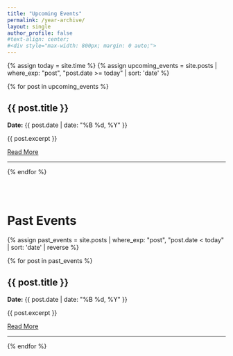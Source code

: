 ```yaml
---
title: "Upcoming Events"
permalink: /year-archive/
layout: single
author_profile: false
#text-align: center;
#<div style="max-width: 800px; margin: 0 auto;">
---
```




{% assign today = site.time %}
{% assign upcoming_events = site.posts | where_exp: "post", "post.date >= today" | sort: 'date' %}

{% for post in upcoming_events %}
  <h2>{{ post.title }}</h2>
  <p><strong>Date:</strong> {{ post.date | date: "%B %d, %Y" }}</p>
  <p>{{ post.excerpt }}</p>
  <a href="{{ post.url | relative_url }}">Read More</a>
  <hr>
{% endfor %}


<br><br> <!-- Two line breaks -->

# Past Events

{% assign past_events = site.posts | where_exp: "post", "post.date < today" | sort: 'date' | reverse %}

{% for post in past_events %}
  <h2>{{ post.title }}</h2>
  <p><strong>Date:</strong> {{ post.date | date: "%B %d, %Y" }}</p>
  <p>{{ post.excerpt }}</p>
  <a href="{{ post.url | relative_url }}">Read More</a>
  <hr>
{% endfor %}




